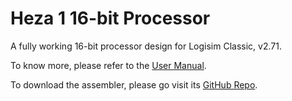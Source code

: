 # Heza 1 16-bit Processor
A fully working 16-bit processor design for Logisim Classic, v2.71.


To know more, please refer to the [User Manual](https://github.com/franzageek/heza-cpu/tree/master/Heza_1_Processor_User_Manual.pdf).

To download the assembler, please go visit its [GitHub Repo](https://github.com/franzageek/heza-cpu-assembler).
